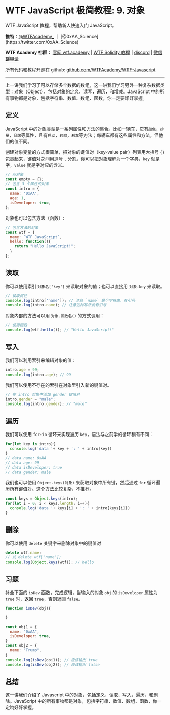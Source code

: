 # WTF JavaScript 极简教程: 9. 对象

WTF JavaScript 教程，帮助新人快速入门 JavaScript。

**推特**：[@WTFAcademy_](https://twitter.com/WTFAcademy_) ｜ [@0xAA_Science](https://twitter.com/0xAA_Science)

**WTF Academy 社群：** [官网 wtf.academy](https://wtf.academy/) | [WTF Solidity 教程](https://github.com/AmazingAng/WTFSolidity) | [discord](https://discord.gg/5akcruXrsk/) | [微信群申请](https://docs.google.com/forms/d/e/1FAIpQLSe4KGT8Sh6sJ7hedQRuIYirOoZK_85miz3dw7vA1-YjodgJ-A/viewform?usp=sf_link)

所有代码和教程开源在 github: [github.com/WTFAcademy/WTF-Javascript](https://github.com/WTFAcademy/WTF-Javascript)

---

上一讲我们学习了可以存储多个数据的数组，这一讲我们学习另外一种复杂数据类型：对象（Object），包括对象的定义，读写，遍历，和增减。JavaScript 中的所有事物都是对象，包括字符串、数值、数组、函数，你一定要好好掌握。

## 定义

JavaScript 中的对象类型是一系列属性和方法的集合。比如一辆车，它有`颜色`，`排量`，`品牌`等属性，且有`启动`，`转向`，`刹车`等方法；每辆车都有这些属性和方法，但他们的值不同。

创建对象变量的方式很简单，把对象的键值对（key-value pair）列表用大括号 `{}` 包裹起来，键值对之间用逗号 `,` 分割。你可以把对象理解为一个字典，`key` 就是字，`value` 就是字对应的含义。


```js
// 空对象
const empty = {};
// 包含 3 个属性的对象
const intro = {
  name: '0xAA',
  age: 1,
  isDeveloper: true,
};
```

对象也可以包含方法（函数）:

```js
// 包含方法的对象
const wtf = {
  name: `WTF JavaScript`,
  hello: function(){
    return "Hello JavaScript!";
  }
};
```

## 读取

你可以使用索引 `对象名['key']` 来读取对象的值；也可以直接用 `对象.key` 来读取。

```js
// 读取属性
console.log(intro['name']); // 注意 `name` 是个字符串，有引号
console.log(intro.name); // 注意这种写法没有引号
```

对象内部的方法可以用 `对象.函数名()` 的方式调用：

```js
// 使用函数
console.log(wtf.hello()); // "Hello JavaScript!"
```

## 写入

我们可以利用索引来编辑对象的值：
```js
intro.age = 99;
console.log(intro.age); // 99
```

我们可以使用不存在的索引在对象里引入新的键值对。
```js
// 在 intro 对象中添加 gender 键值对
intro.gender = "male";
console.log(intro.gender); // "male"
```

## 遍历

我们可以使用 `for-in` 循环来实现遍历 `key`，语法与之前学的循环稍有不同：

```js
for(let key in intro){
  console.log('data '+ key + ': ' + intro[key])
}
// data name: 0xAA
// data age: 99
// data isDeveloper: true
// data gender: male
```

我们也可以使用 `Object.keys(对象)` 来获取对象中所有键，然后通过 `for` 循环遍历所有键值对。这个方法比较复杂，不推荐。

```js
const keys = Object.keys(intro);
for(let i = 0; i < keys.length; i++){
  console.log('data '+ keys[i] + ': ' + intro[keys[i]])
}
```

## 删除

你可以使用 `delete` 关键字来删除对象中的键值对

```js
delete wtf.name;
// 或 delete wtf["name"];
console.log(Object.keys(wtf)); // hello
```

## 习题

补全下面的 `isDev` 函数，完成逻辑，当输入的对象 `obj` 的 `isDeveloper` 属性为 `true` 时，返回 `true`，否则返回 `false`。

```js
function isDev(obj){

}

const obj1 = {
  name: "0xAA",
  isDeveloper: true,
}
const obj2 = {
  name: "Trump",
}
console.log(isDev(obj1)); // 应该输出 true
console.log(isDev(obj2)); // 应该输出 false
```

## 总结

这一讲我们介绍了 Javascript 中的对象，包括定义，读取，写入，遍历，和删除。JavaScript 中的所有事物都是对象，包括字符串、数值、数组、函数，你一定哟好好掌握。
